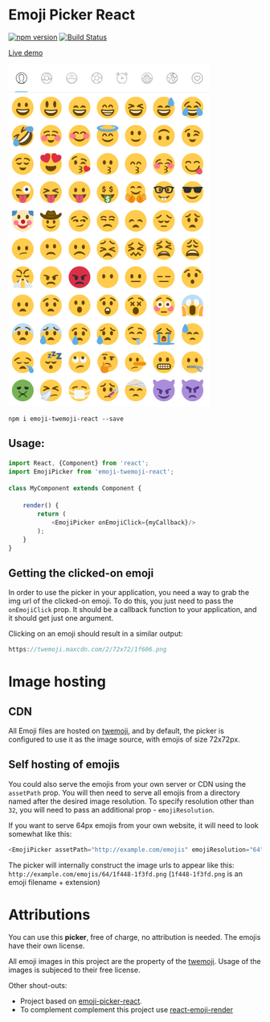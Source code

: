 # Emoji Picker React

[![npm version](https://badge.fury.io/js/emoji-twemoji-react.svg)](https://www.npmjs.com/package/emoji-twemoji-react) [![Build Status](https://travis-ci.org/rubentlc/emoji-twemoji-react?branch=master)](https://travis-ci.org/rubentlc/emoji-twemoji-react)

[Live demo](https://codesandbox.io/s/0qzp6584lw)

![img](https://raw.githubusercontent.com/rubentlc/emoji-twemoji-react/master/screenshots/1.png)

```
npm i emoji-twemoji-react --save
```



## Usage:
```js
import React, {Component} from 'react';
import EmojiPicker from 'emoji-twemoji-react';

class MyComponent extends Component {

    render() {
        return (
            <EmojiPicker onEmojiClick={myCallback}/>
        );
    }
}

```

## Getting the clicked-on emoji
In order to use the picker in your application, you need a way to grab the img url of the clicked-on emoji. To do this, you just need to pass the `onEmojiClick` prop. It should be a callback function to your application, and it should get just one argument.

Clicking on an emoji should result in a similar output:
```js
https://twemoji.maxcdn.com/2/72x72/1f606.png
```

# Image hosting
## CDN
All Emoji files are hosted on [twemoji](https://twemoji.twitter.com/), and by default, the picker is configured to use it as the image source, with emojis of size 72x72px.

## Self hosting of emojis
You could also serve the emojis from your own server or CDN using the `assetPath` prop. You will then need to serve all emojis from a directory named after the desired image resolution. To specify resolution other than `32`, you will need to pass an additional prop - `emojiResolution`.

If you want to serve 64px emojis from your own website, it will need to look somewhat like this:

```js
<EmojiPicker assetPath="http://example.com/emojis" emojiResolution="64"/>
```

The picker will internally construct the image urls to appear like this:
`http://example.com/emojis/64/1f448-1f3fd.png`
(`1f448-1f3fd.png` is an emoji filename + extension)

# Attributions
You can use this **picker**, free of charge, no attribution is needed. The emojis have their own license.

All emoji images in this project are the property of the [twemoji](https://twemoji.twitter.com/). Usage of the images is subjeced to their free license.

Other shout-outs:
* Project based on [emoji-picker-react](https://www.npmjs.com/package/emoji-picker-react).
* To complement complement this project use [react-emoji-render](https://www.npmjs.com/package/react-emoji-render)
